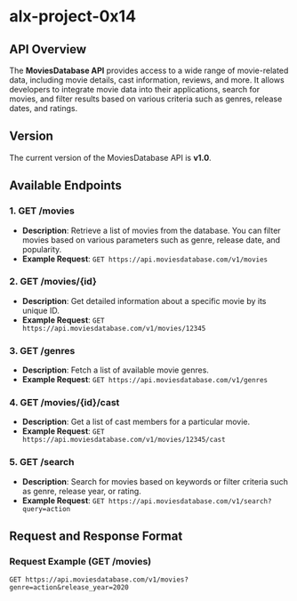# alx-project-0x14

## API Overview

The **MoviesDatabase API** provides access to a wide range of movie-related data, including movie details, cast information, reviews, and more. It allows developers to integrate movie data into their applications, search for movies, and filter results based on various criteria such as genres, release dates, and ratings.

## Version

The current version of the MoviesDatabase API is **v1.0**.

## Available Endpoints

### 1. **GET /movies**
   - **Description**: Retrieve a list of movies from the database. You can filter movies based on various parameters such as genre, release date, and popularity.
   - **Example Request**: `GET https://api.moviesdatabase.com/v1/movies`

### 2. **GET /movies/{id}**
   - **Description**: Get detailed information about a specific movie by its unique ID.
   - **Example Request**: `GET https://api.moviesdatabase.com/v1/movies/12345`

### 3. **GET /genres**
   - **Description**: Fetch a list of available movie genres.
   - **Example Request**: `GET https://api.moviesdatabase.com/v1/genres`

### 4. **GET /movies/{id}/cast**
   - **Description**: Get a list of cast members for a particular movie.
   - **Example Request**: `GET https://api.moviesdatabase.com/v1/movies/12345/cast`

### 5. **GET /search**
   - **Description**: Search for movies based on keywords or filter criteria such as genre, release year, or rating.
   - **Example Request**: `GET https://api.moviesdatabase.com/v1/search?query=action`

## Request and Response Format

### Request Example (GET /movies)
```http
GET https://api.moviesdatabase.com/v1/movies?genre=action&release_year=2020
